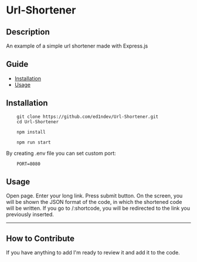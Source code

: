 # Url-Shortener

## Description

An example of a simple url shortener made with Express.js

## Guide

- [Installation](#installation)
- [Usage](#usage)

## Installation

```
    git clone https://github.com/ed1ndev/Url-Shortener.git
    cd Url-Shortener

    npm install

    npm run start
```

By creating .env file you can set custom port:

```
    PORT=8080
```

## Usage

Open page. Enter your long link. Press submit button.
On the screen, you will be shown the JSON format of the code, in which the shortened code will be written.
If you go to /:shortcode, you will be redirected to the link you previously inserted.

---

## How to Contribute

If you have anything to add I'm ready to review it and add it to the code.
